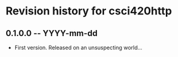 # Revision history for csci420http

## 0.1.0.0  -- YYYY-mm-dd

* First version. Released on an unsuspecting world...
